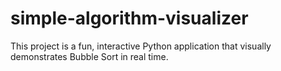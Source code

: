 # simple-algorithm-visualizer
This project is a fun, interactive Python application that visually demonstrates Bubble Sort in real time.
